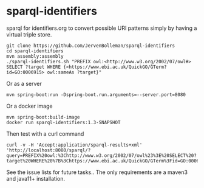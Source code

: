 sparql-identifiers
==================

sparql for identifiers.org to convert possible URI patterns simply by having a virtual triple store.

```
git clone https://github.com/JervenBolleman/sparql-identifiers
cd sparql-identifiers
mvn assembly:assembly
./sparql-identifiers.sh "PREFIX owl:<http://www.w3.org/2002/07/owl#> SELECT ?target WHERE {<https://www.ebi.ac.uk/QuickGO/GTerm?id=GO:0006915> owl:sameAs ?target}"
```

Or as a server

```
mvn spring-boot:run -Dspring-boot.run.arguments=--server.port=8080
```

Or a docker image

```
mvn spring-boot:build-image
docker run sparql-identifiers:1.3-SNAPSHOT
```

Then test with a curl command 
```
curl -v -H 'Accept:application/sparql-results+xml' 'http://localhost:8080/sparql/?query=PREFIX%20owl:%3Chttp://www.w3.org/2002/07/owl%23%3E%20SELECT%20?target%20WHERE%20%7B%3Chttps://www.ebi.ac.uk/QuickGO/GTerm%3Fid=GO:0006915%3E%20owl:sameAs%20%3Ftarget%7D'

```

See the issue lists for future tasks..
The only requirements are a maven3 and java11+ installation.
